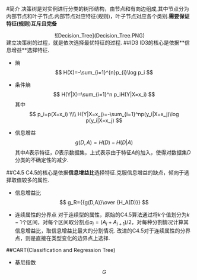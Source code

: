 <script type="text/javascript"<src="https://cdn.mathjax.org/mathjax/latest/MathJax.js?config=TeX-AMS_HTML"></script>
#简介
决策树是对实例进行分类的树形结构，由节点和有向边组成,其中节点分为内部节点和叶子节点.内部节点对应特征(规则)，叶子节点对应各个类别.**需要保证特征(规则)互斥且完备**
<div align=center>![Decision_Tree](Decision_Tree.PNG)</div>
建立决策树的过程，就是依次选择最优特征的过程.
##ID3
ID3的核心是依据**信息增益**选择特征.

* 熵
$$
H(X)=-\sum_{i=1}^{n}p_{i}\log p_i
$$

* 条件熵
$$
H(Y|X)=\sum_{i=1}^n p_iH(Y|X=x_i)
$$
其中
$$
p_i=p(X=x_i) \\\\
H(Y|X=x_j)=-\sum_{i=1}^np(y_i|X=x_j)\log p(y_i|X=x_j)
$$

* 信息增益
$$
g(D,A)=H(D)-H(D|A)
$$
其中$A$表示特征，$D$表示数据集，上式表示由于特征$A$的加入，使得对数据集$D$分类的不确定性的减少.

##C4.5
C4.5的核心是依据**信息增益比**选择特征.克服信息增益的缺点，倾向于选择取值较多的属性.

* 信息增益比
$$
g_R={{g(D,A)}\over {H_A(D)}}
$$

* 连续属性的分界点
对于连续型的属性，原始的C4.5算法通过将$k$个值划分为$k-1$个区间，对每个区间取分割点$a_i=(A_i+A_{i+1})/2$，对每种分割情况计算其信息增益比，取信息增益比最大的分割情况.
改进的C4.5对于连续属性的分界点，则是直接在类型变化的边界点上选择.

##CART(Classification and Regression Tree)


* 基尼指数
$$
G
$$